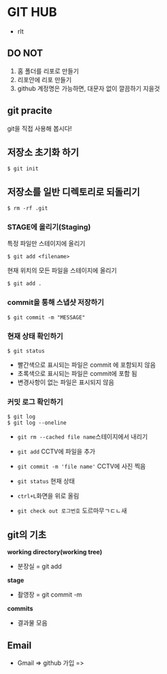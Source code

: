 # GIT HUB

- rlt

## DO NOT

1. 홈 폴더를 리포로 만들기
2. 리포안에 리포 만들기
3. github 계정명은 가능하면, 대문자 없이 깔끔하기 지을것

## git pracite

git을 직접 사용해 봅시다!

## 저장소 초기화 하기

```
$ git init
```



## 저장소를 일반 디렉토리로 되돌리기

```
$ rm -rf .git
```



### STAGE에 올리기(Staging)

특정 파일만 스테이지에 올리기

```
$ git add <filename>
```

현재 위치의 모든 파일을 스테이지에 올리기

```
$ git add .
```

### commit을 통해 스냅샷 저장하기

```
$ git commit -m "MESSAGE"
```

### 현재 상태 확인하기

```
$ git status
```

- 빨간색으로 표시되는 파일은 commit 에 포함되지 않음
- 초록색으로 표시되는 파일은 commit에 포함 됨
- 변경사항이 없는 파일은 표시되지 않음

### 커밋 로그 확인하기

```
$ git log
$ git log --oneline
```



- `git rm --cached file name`스테이지에서 내리기
- `git add` <file name> CCTV에 파일을 추가
- `git commit -m 'file name'` CCTV에 사진 찍음
- `git status`  현재 상태

- `ctrl+L`화면을 위로 올림
- `git check out 로그번호` 도르마무ㄱㄷㄴ새

## git의 기초

**working directory(working tree)**

- 분장실  = git add

**stage**

- 촬영장 = git commit -m

**commits**

- 결과물 모음



## Email

- Gmail => github 가입 =>